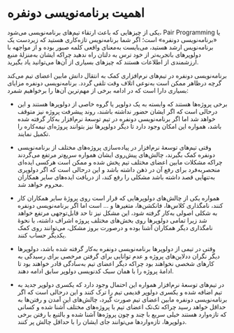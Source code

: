 # اهمیت برنامه‌نویسی دونفره

یکی از چیزهایی که باعث ارتقاء تیم‌های برنامه‌نویسی می‌شود، Pair Programming یا «برنامه‌نویسی دونفره» است؛ اگر شما برنامه‌نویس تازه‌کاری هستید که زیردست یک برنامه‌نویس ارشد هستید، می‌بایست به‌معنای واقعی کلمه صبور بوده و از مواجهه با دولوپرهای باتجربه‌تر از خود ترس به دلتان راه ندهید چراکه ایشان به‌منزلهٔ منبع ارزشمندی از اطلاعات هستند که چیزهای بسیاری از آن‌ها می‌توانید یاد بگیرید.

برنامه‌نویسی دونفره در تیم‌های نرم‌افزاری کمک به انتقال دانش مابین اعضای تیم می‌کند گرچه درظاهر ممکن است به‌نوعی اتلاف وقت تلقی گردد. برنامه‌نویسی دونفره مزایای بسیاری دارا است که در ادامه برخی از مهم‌ترین آن‌ها را برخواهیم شمرد:

- برخی پروژه‌ها هستند که وابسته به یک دولوپر یا گروه خاصی از دولوپرها هستند و این درحالی است که اگر ایشان حضور نداشته باشند، روند پیشرفت پروژه نیز متوقف خواهد شد اما اگر برنامه‌نویسی دونفره در تیم توسعهٔ نرم‌افزار به‌کار گرفته شده باشد، همواره این امکان وجود دارد تا دیگر دولوپرها نیز بتوانند پروژه‌ای نیمه‌کاره را تکمیل نمایند.

- وقتی تیم‌های توسعهٔ نرم‌افزار در پیاده‌سازی پروژه‌های مختلف از برنامه‌نویسی دونفره کمک بگیرند، چالش‌های پیش‌روی ایشان همواره سریع‌تر مرتفع می‌گردند چراکه مشکلات مابین اعضای مختلف تیم پخش شده و ممکن است هرکسی ایده‌ای منحصربه‌فرد برای رفع آن در ذهن داشته باشد و این درحالی است که اگر دولوپری به‌تنهایی قصد داشته باشد مشکلی را رفع کند، از دریافت ایده‌های سایر همکاران محروم خواهد شد.

- همواره یکی از چالش‌های دولوپرهایی که قرار است روی پروژه‌ٔ سایر همکاران کار کنند، نامگذاری کلاس‌ها، فانکشن‌ها، متغیرها و … است اما اگر برنامه‌نویسی دونفره به شکلی اصولی به‌کار گرفته شود، این مشکل نیز تا حد قابل‌توجهی مرتفع خواهد شد زیرا تمامی دولوپرها روی بخش‌های مختلف پروژه اشراف داشته، با نحوهٔ نامگذاری دیگر همکاران آشنا بوده و درصورت بروز مشکل، می‌توانند روی کمک یکدیگر حساب کنند.

- وقتی در تیمی از دولوپرها برنامه‌نویسی دونفره به‌کار گرفته شده باشد، دولوپرها دیگر نگران ددلاین‌های پروژه و عدم توانایی برای گرفتن مرخصی برای رسیدگی به‌ کارهای شخصی نخواهند بود چراکه دیگر اعضای تیم به‌سادگی قادر خواهند بود تا ادامهٔ پروژه را با همان سبک کدنویسی دولوپر سابق ادامه دهند.

- در تیم‌های توسعهٔ نرم‌افزار همواره این احتمال وجود دارد که یکسری دولوپر جدید به تیم اضافه شده و یکسری دولوپر قدیمی تیم را ترک کنند و این درحالی است که اگر برنامه‌نویسی دونفره مابین اعضای تیم صورت گیرد، چالش‌های این آمدن و رفتن‌ها به حداقل خواهد رسید چراکه تک‌تک اعضای تیم با پروژه‌های مختلف آشنا شده و کسانی که تازه‌وارد هستند خیلی سریع با چند و چون پروژه‌ها آشنا شده و بالتبع با رفتن برخی دولوپرها، تازه‌واردها می‌توانند جای ایشان را با حداقل چالش پر کنند.
